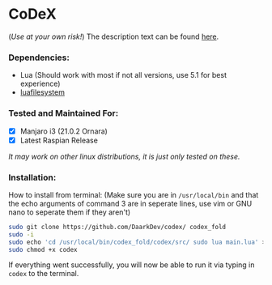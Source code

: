 # CoDeX
(*Use at your own risk!*)
The description text can be found [here](https://github.com/DaarkDev/filelink/tree/CoDeX).

### Dependencies:
- Lua (Should work with most if not all versions, use 5.1 for best experience)
- [luafilesystem](https://keplerproject.github.io/luafilesystem/)

### Tested and Maintained For:
- [x] Manjaro i3 (21.0.2 Ornara)
- [x] Latest Raspian Release

*It may work on other linux distributions, it is just only tested on these.*

### Installation:
How to install from terminal:
(Make sure you are in `/usr/local/bin` and that the echo arguments of command 3
are in seperate lines, use vim or GNU nano to seperate them if they aren't)
```sh
sudo git clone https://github.com/DaarkDev/codex/ codex_fold
sudo -i
sudo echo 'cd /usr/local/bin/codex_fold/codex/src/ sudo lua main.lua' > codex
sudo chmod +x codex
```
If everything went successfully, you will now be able to run it via typing in `codex`
to the terminal.

